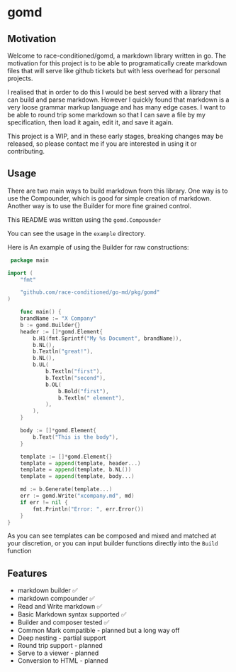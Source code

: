 # gomd

## Motivation

Welcome to race-conditioned/gomd, a markdown library written in go. The motivation for this project is to be able to programatically create markdown files that will serve like github tickets but with less overhead for personal projects.

I realised that in order to do this I would be best served with a library that can build and parse markdown. However I quickly found that markdown is a very loose grammar markup language and has many edge cases. I want to be able to round trip some markdown so that I can save a file by my specification, then load it again, edit it, and save it again.

This project is a WIP, and in these early stages, breaking changes may be released, so please contact me if you are interested in using it or contributing.

## Usage

There are two main ways to build markdown from this library. One way is to use the Compounder, which is good for simple creation of markdown. Another way is to use the Builder for more fine grained control.

This README was written using the `gomd.Compounder`

You can see the usage in the `example` directory.

Here is An example of using the Builder for raw constructions:

```go
 package main

import (
	"fmt"

	"github.com/race-conditioned/go-md/pkg/gomd"
)

	func main() {
	brandName := "X Company"
	b := gomd.Builder{}
	header := []*gomd.Element{
		b.H1(fmt.Sprintf("My %s Document", brandName)),
		b.NL(),
		b.Textln("great!"),
		b.NL(),
		b.UL(
			b.Textln("first"),
			b.Textln("second"),
			b.OL(
				b.Bold("first"),
				b.Textln(" element"),
			),
		),
	}

	body := []*gomd.Element{
		b.Text("This is the body"),
	}

	template := []*gomd.Element{}
	template = append(template, header...)
	template = append(template, b.NL())
	template = append(template, body...)

	md := b.Generate(template...)
	err := gomd.Write("xcompany.md", md)
	if err != nil {
		fmt.Println("Error: ", err.Error())
	}
}
```

As you can see templates can be composed and mixed and matched at your discretion, or you can input builder functions directly into the `Build` function

## Features

- markdown builder ✅
- markdown compounder ✅
- Read and Write markdown ✅
- Basic Markdown syntax supported ✅
- Builder and composer tested ✅
- Common Mark compatible - planned but a long way off
- Deep nesting - partial support
- Round trip support - planned
- Serve to a viewer - planned
- Conversion to HTML - planned
